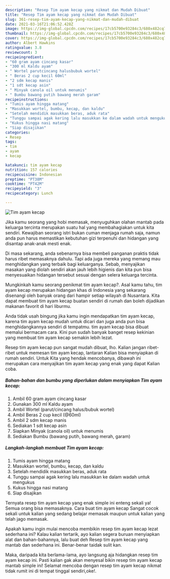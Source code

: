 ```yaml
---
description: "Resep Tim ayam kecap yang nikmat dan Mudah Dibuat"
title: "Resep Tim ayam kecap yang nikmat dan Mudah Dibuat"
slug: 361-resep-tim-ayam-kecap-yang-nikmat-dan-mudah-dibuat
date: 2021-03-16T21:06:52.428Z
image: https://img-global.cpcdn.com/recipes/17cb5700e93284c3/680x482cq70/tim-ayam-kecap-foto-resep-utama.jpg
thumbnail: https://img-global.cpcdn.com/recipes/17cb5700e93284c3/680x482cq70/tim-ayam-kecap-foto-resep-utama.jpg
cover: https://img-global.cpcdn.com/recipes/17cb5700e93284c3/680x482cq70/tim-ayam-kecap-foto-resep-utama.jpg
author: Albert Hawkins
ratingvalue: 3.8
reviewcount: 3
recipeingredient:
- "60 gram ayam cincang kasar"
- "300 ml Kaldu ayam"
- " Wortel parutcincang halusbubuk wortel"
- " Beras 2 cup kecil 60ml"
- "2 sdm kecap manis"
- "1 sdt kecap asin"
- " Minyak canola oil untuk menumis"
- " Bumbu bawang putih bawang merah garam"
recipeinstructions:
- "Tumis ayam hingga matang"
- "Masukkan wortel, bumbu, kecap, dan kaldu"
- "Setelah mendidik masukkan beras, aduk rata"
- "Tunggu sampai agak kering lalu masukkan ke dalam wadah untuk mengukus"
- "Kukus hingga nasi matang"
- "Siap disajikan"
categories:
- Resep
tags:
- tim
- ayam
- kecap

katakunci: tim ayam kecap 
nutrition: 157 calories
recipecuisine: Indonesian
preptime: "PT38M"
cooktime: "PT42M"
recipeyield: "3"
recipecategory: Lunch

---
```



![Tim ayam kecap](https://img-global.cpcdn.com/recipes/17cb5700e93284c3/680x482cq70/tim-ayam-kecap-foto-resep-utama.jpg)

Jika kamu seorang yang hobi memasak, menyuguhkan olahan mantab pada keluarga tercinta merupakan suatu hal yang membahagiakan untuk kita sendiri. Kewajiban seorang istri bukan cuman menjaga rumah saja, namun anda pun harus memastikan kebutuhan gizi terpenuhi dan hidangan yang disantap anak-anak mesti enak.

Di masa  sekarang, anda sebenarnya bisa membeli panganan praktis tidak harus ribet memasaknya dahulu. Tapi ada juga mereka yang memang mau menghidangkan yang terbaik bagi keluarganya. Sebab, menyajikan masakan yang diolah sendiri akan jauh lebih higienis dan kita pun bisa menyesuaikan hidangan tersebut sesuai dengan selera keluarga tercinta. 



Mungkinkah kamu seorang penikmat tim ayam kecap?. Asal kamu tahu, tim ayam kecap merupakan hidangan khas di Indonesia yang sekarang disenangi oleh banyak orang dari hampir setiap wilayah di Nusantara. Kita dapat membuat tim ayam kecap buatan sendiri di rumah dan boleh dijadikan makanan favorit di hari liburmu.

Anda tidak usah bingung jika kamu ingin mendapatkan tim ayam kecap, karena tim ayam kecap mudah untuk dicari dan juga anda pun bisa menghidangkannya sendiri di tempatmu. tim ayam kecap bisa dibuat memalui bermacam cara. Kini pun sudah banyak banget resep kekinian yang membuat tim ayam kecap semakin lebih lezat.

Resep tim ayam kecap pun sangat mudah dibuat, lho. Kalian jangan ribet-ribet untuk memesan tim ayam kecap, lantaran Kalian bisa menyiapkan di rumah sendiri. Untuk Kita yang hendak mencobanya, dibawah ini merupakan cara menyajikan tim ayam kecap yang enak yang dapat Kalian coba.

<!--inarticleads1-->

##### Bahan-bahan dan bumbu yang diperlukan dalam menyiapkan Tim ayam kecap:

1. Ambil 60 gram ayam cincang kasar
1. Gunakan 300 ml Kaldu ayam
1. Ambil  Wortel (parut/cincang halus/bubuk wortel)
1. Ambil  Beras 2 cup kecil (@60ml)
1. Ambil 2 sdm kecap manis
1. Sediakan 1 sdt kecap asin
1. Siapkan  Minyak (canola oil) untuk menumis
1. Sediakan  Bumbu (bawang putih, bawang merah, garam)




<!--inarticleads2-->

##### Langkah-langkah membuat Tim ayam kecap:

1. Tumis ayam hingga matang
1. Masukkan wortel, bumbu, kecap, dan kaldu
1. Setelah mendidik masukkan beras, aduk rata
1. Tunggu sampai agak kering lalu masukkan ke dalam wadah untuk mengukus
1. Kukus hingga nasi matang
1. Siap disajikan




Ternyata resep tim ayam kecap yang enak simple ini enteng sekali ya! Semua orang bisa memasaknya. Cara buat tim ayam kecap Sangat cocok sekali untuk kalian yang sedang belajar memasak maupun untuk kalian yang telah jago memasak.

Apakah kamu ingin mulai mencoba membikin resep tim ayam kecap lezat sederhana ini? Kalau kalian tertarik, ayo kalian segera buruan menyiapkan alat dan bahan-bahannya, lalu buat deh Resep tim ayam kecap yang mantab dan sederhana ini. Benar-benar taidak sulit kan. 

Maka, daripada kita berlama-lama, ayo langsung aja hidangkan resep tim ayam kecap ini. Pasti kalian gak akan menyesal bikin resep tim ayam kecap mantab simple ini! Selamat mencoba dengan resep tim ayam kecap nikmat tidak rumit ini di tempat tinggal sendiri,oke!.

